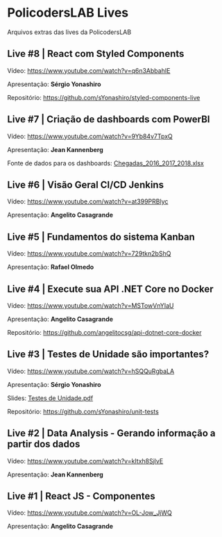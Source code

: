 # PolicodersLAB  Lives

Arquivos extras das lives da PolicodersLAB

## Live #8 | React com Styled Components

Vídeo: https://www.youtube.com/watch?v=q6n3AbbahIE

Apresentação: **Sérgio Yonashiro**

Repositório: https://github.com/sYonashiro/styled-components-live

## Live #7 | Criação de dashboards com PowerBI

Vídeo: https://www.youtube.com/watch?v=9Yb84v7TpxQ

Apresentação: **Jean Kannenberg**

Fonte de dados para os dashboards: [Chegadas_2016_2017_2018.xlsx](files/live0007/Chegadas_2016_2017_2018.xlsx)

## Live #6 | Visão Geral CI/CD Jenkins

Vídeo: https://www.youtube.com/watch?v=at399PRBlyc

Apresentação: **Angelito Casagrande**

## Live #5 | Fundamentos do sistema Kanban

Vídeo: https://www.youtube.com/watch?v=729tkn2bShQ

Apresentação: **Rafael Olmedo**

## Live #4 | Execute sua API .NET Core no Docker

Vídeo: https://www.youtube.com/watch?v=MSTowVnYIaU

Apresentação: **Angelito Casagrande**

Repositório: https://github.com/angelitocsg/api-dotnet-core-docker

## Live #3 | Testes de Unidade são importantes?

Vídeo: https://www.youtube.com/watch?v=hSQQuRgbaLA

Apresentação: **Sérgio Yonashiro**

Slides: [Testes de Unidade.pdf](files/live0003/Testes%20de%20Unidade.pdf)

Repositório: https://github.com/sYonashiro/unit-tests

## Live #2 | Data Analysis - Gerando informação a partir dos dados

Vídeo: https://www.youtube.com/watch?v=kItxh8SjlvE

Apresentação: **Jean Kannenberg**

## Live #1 | React JS - Componentes

Vídeo: https://www.youtube.com/watch?v=OL-Jow_JjWQ

Apresentação: **Angelito Casagrande**
